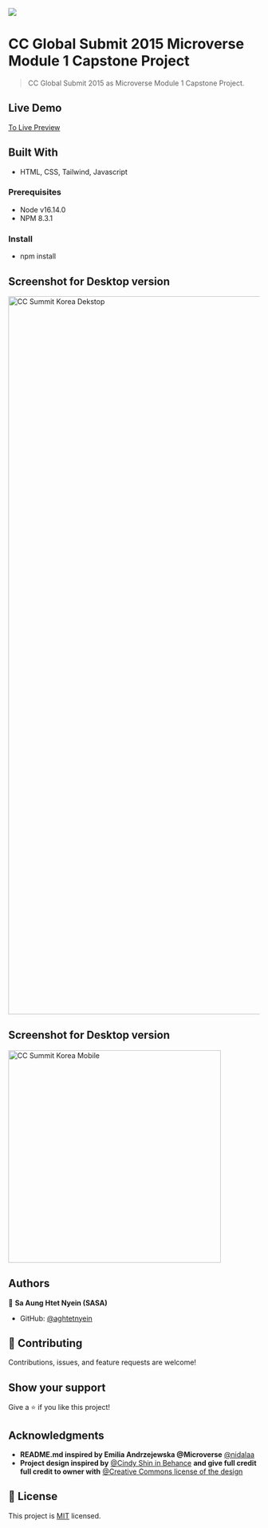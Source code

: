 ![](https://img.shields.io/badge/Microverse-blueviolet)

# CC Global Submit 2015 Microverse Module 1 Capstone Project

> CC Global Submit 2015 as Microverse Module 1 Capstone Project.

## Live Demo

[To Live Preview](https://aghtetnyein.github.io/Module-1-Capstone-Project)

## Built With

- HTML, CSS, Tailwind, Javascript

### Prerequisites

- Node v16.14.0
- NPM 8.3.1

### Install

- npm install

## Screenshot for Desktop version

<img width="1440" alt="CC Summit Korea Dekstop" src="https://user-images.githubusercontent.com/42200250/189611695-79db1375-1f07-4a90-88e8-388afe199017.png">

## Screenshot for Desktop version

<img width="426" alt="CC Summit Korea Mobile" src="https://user-images.githubusercontent.com/42200250/189611909-ba11028e-e87b-493e-bd01-198522fe1bde.png">

## Authors

👤 **Sa Aung Htet Nyein (SASA)**

- GitHub: [@aghtetnyein](https://github.com/aghtetnyein)

## 🤝 Contributing

Contributions, issues, and feature requests are welcome!

## Show your support

Give a ⭐️ if you like this project!

## Acknowledgments

- **README.md inspired by Emilia Andrzejewska @Microverse** [@nidalaa](https://github.com/nidalaa)
- **Project design inspired by** [@Cindy Shin in Behance](https://www.behance.net/adagio07) **and give full credit full credit to owner with** [@Creative Commons license of the design](https://creativecommons.org/licenses/by-nc/4.0)

## 📝 License

This project is [MIT](./LICENSE) licensed.
